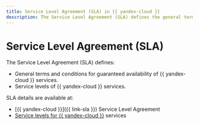 ```yaml
---
title: Service Level Agreement (SLA) in {{ yandex-cloud }}
description: The Service Level Agreement (SLA) defines the general terms and conditions for guaranteed availability and service levels of {{ yandex-cloud }} products.
---
```

# Service Level Agreement (SLA)

The Service Level Agreement (SLA) defines:
  * General terms and conditions for guaranteed availability of {{ yandex-cloud }} services.
  * Service levels of {{ yandex-cloud }} services.

SLA details are available at:
* [{{ yandex-cloud }}]({{ link-sla }}) Service Level Agreement
* [Service levels for {{ yandex-cloud }}](https://yandex.com/legal/cloud_sla_levels/?lang=en) services
